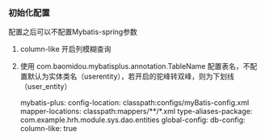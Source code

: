### 初始化配置
配置之后可以不配置Mybatis-spring参数
1. column-like 开启列模糊查询
2. 使用 com.baomidou.mybatisplus.annotation.TableName 配置表名，不配置默认为实体类名（userentity），若开启的驼峰转双峰，则为下划线（user_entity）


    mybatis-plus:
      config-location: classpath:configs/myBatis-config.xml
      mapper-locations: classpath:mappers/**/*.xml
      type-aliases-package: com.example.hrh.module.sys.dao.entities
      global-config:
        db-config:
          column-like: true